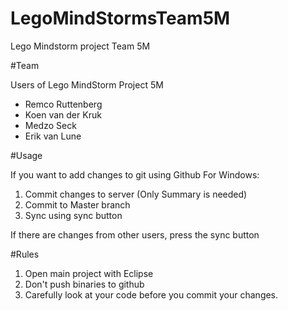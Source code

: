 # LegoMindStormsTeam5M
Lego Mindstorm project Team 5M

#Team 

Users of Lego MindStorm Project 5M
+ Remco Ruttenberg
+ Koen van der Kruk
+ Medzo Seck
+ Erik van Lune


#Usage

If you want to add changes to git using Github For Windows:

1. Commit changes to server (Only Summary is needed)
2. Commit to Master branch
3. Sync using sync button 

If there are changes from other users, press the sync button


#Rules

1. Open main project with Eclipse
2. Don't push binaries to github
3. Carefully look at your code before you commit your changes.